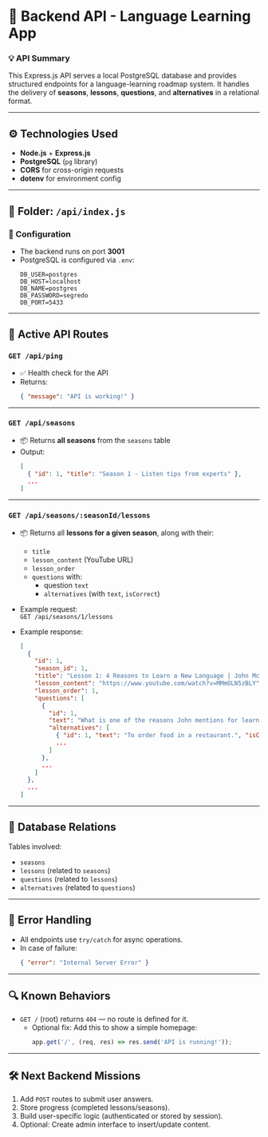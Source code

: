 # 📡 Backend API - Language Learning App

### 💡 API Summary
This Express.js API serves a local PostgreSQL database and provides structured endpoints for a language-learning roadmap system. It handles the delivery of **seasons**, **lessons**, **questions**, and **alternatives** in a relational format.

---

## ⚙️ Technologies Used
- **Node.js** + **Express.js**
- **PostgreSQL** (`pg` library)
- **CORS** for cross-origin requests
- **dotenv** for environment config

---

## 📁 Folder: `/api/index.js`

### 🔧 Configuration
- The backend runs on port **3001**
- PostgreSQL is configured via `.env`:
  ```env
  DB_USER=postgres
  DB_HOST=localhost
  DB_NAME=postgres
  DB_PASSWORD=segredo
  DB_PORT=5433
  ```

---

## 🔌 Active API Routes

### `GET /api/ping`
- ✅ Health check for the API
- Returns:  
  ```json
  { "message": "API is working!" }
  ```

---

### `GET /api/seasons`
- 📦 Returns **all seasons** from the `seasons` table
- Output:
  ```json
  [
    { "id": 1, "title": "Season 1 - Listen tips from experts" },
    ...
  ]
  ```

---

### `GET /api/seasons/:seasonId/lessons`
- 📦 Returns all **lessons for a given season**, along with their:
  - `title`
  - `lesson_content` (YouTube URL)
  - `lesson_order`
  - `questions` with:
    - question `text`
    - `alternatives` (with `text`, `isCorrect`)

- Example request:  
  `GET /api/seasons/1/lessons`

- Example response:
  ```json
  [
    {
      "id": 1,
      "season_id": 1,
      "title": "Lesson 1: 4 Reasons to Learn a New Language | John McWhorter",
      "lesson_content": "https://www.youtube.com/watch?v=MMmOLN5zBLY",
      "lesson_order": 1,
      "questions": [
        {
          "id": 1,
          "text": "What is one of the reasons John mentions for learning a new language?",
          "alternatives": [
            { "id": 1, "text": "To order food in a restaurant.", "isCorrect": false },
            ...
          ]
        },
        ...
      ]
    },
    ...
  ]
  ```

---

## 🧠 Database Relations

Tables involved:
- `seasons`
- `lessons` (related to `seasons`)
- `questions` (related to `lessons`)
- `alternatives` (related to `questions`)

---

## 🚧 Error Handling
- All endpoints use `try/catch` for async operations.
- In case of failure:  
  ```json
  { "error": "Internal Server Error" }
  ```

---

## 🔍 Known Behaviors
- `GET /` (root) returns `404` — no route is defined for it.
  - Optional fix: Add this to show a simple homepage:
    ```js
    app.get('/', (req, res) => res.send('API is running!'));
    ```

---

## 🛠️ Next Backend Missions
1. Add `POST` routes to submit user answers.
2. Store progress (completed lessons/seasons).
3. Build user-specific logic (authenticated or stored by session).
4. Optional: Create admin interface to insert/update content.
